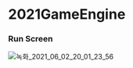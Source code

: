 # 2021GameEngine

### Run Screen

![녹화_2021_06_02_20_01_23_56](https://user-images.githubusercontent.com/49023736/120469627-8ca8e600-c3dd-11eb-814a-1a52f8637295.gif)
